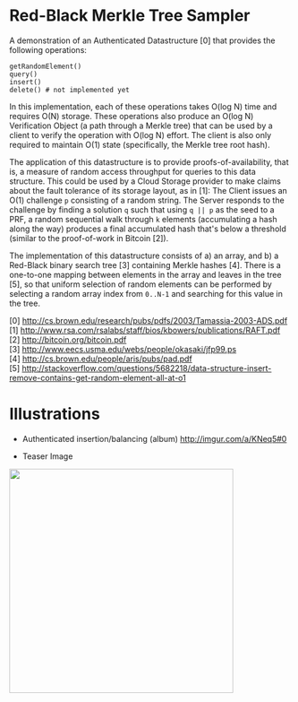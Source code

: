 Red-Black Merkle Tree Sampler
=============================

A demonstration of an Authenticated Datastructure [0] that provides the following operations:

    getRandomElement()
    query()
    insert()
    delete() # not implemented yet

In this implementation, each of these operations takes O(log N) time and requires O(N) storage. These operations also produce an O(log N) Verification Object (a path through a Merkle tree) that can be used by a client to verify the operation with O(log N) effort. The client is also only required to maintain O(1) state (specifically, the Merkle tree root hash).

The application of this datastructure is to provide proofs-of-availability, that is, a measure of random access throughput for queries to this data structure. This could be used by a Cloud Storage provider to make claims about the fault tolerance of its storage layout, as in [1]: The Client issues an O(1) challenge <code>p</code> consisting of a random string. The Server responds to the challenge by finding a solution <code>q</code> such that using <code>q || p</code> as the seed to a PRF, a random sequential walk through <code>k</code> elements (accumulating a hash along the way) produces a final accumulated hash that's below a threshold (similar to the proof-of-work in Bitcoin [2]).

The implementation of this datastructure consists of a) an array, and b) a Red-Black binary search tree [3] containing Merkle hashes [4]. There is a one-to-one mapping between elements in the array and leaves in the tree [5], so that uniform selection of random elements can be performed by selecting a random array index from <code>0..N-1</code> and searching for this value in the tree.

[0] http://cs.brown.edu/research/pubs/pdfs/2003/Tamassia-2003-ADS.pdf
[1] http://www.rsa.com/rsalabs/staff/bios/kbowers/publications/RAFT.pdf<br>
[2] http://bitcoin.org/bitcoin.pdf<br>
[3] http://www.eecs.usma.edu/webs/people/okasaki/jfp99.ps<br>
[4] http://cs.brown.edu/people/aris/pubs/pad.pdf<br>
[5] http://stackoverflow.com/questions/5682218/data-structure-insert-remove-contains-get-random-element-all-at-o1<br>

Illustrations
=============

- Authenticated insertion/balancing (album) http://imgur.com/a/KNeq5#0

- Teaser Image

<img src="http://i.imgur.com/aFCLo.png" width="400"/>